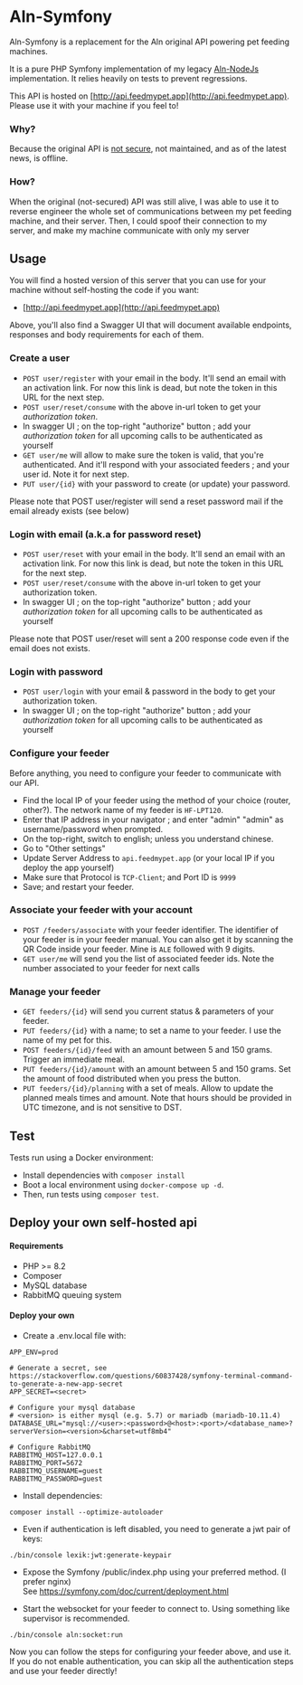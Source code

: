 # Aln-Symfony

Aln-Symfony is a replacement for the Aln original API powering pet feeding machines.

It is a pure PHP Symfony implementation of my legacy [Aln-NodeJs](https://github.com/Dean151/Aln-NodeJs) implementation. It relies heavily on tests to prevent regressions.

This API is hosted on [http://api.feedmypet.app](http://api.feedmypet.app). Please use it with your machine if you feel to!

### Why?

Because the original API is [not secure](https://www.thomasdurand.fr/security/iot/how-anyone-could-feed-my-cat/), not maintained, and as of the latest news, is offline. 

### How?

When the original (not-secured) API was still alive, I was able to use it to reverse engineer the whole set of communications between my pet feeding machine, and their server. Then, I could spoof their connection to my server, and make my machine communicate with only my server

## Usage

You will find a hosted version of this server that you can use for your machine without self-hosting the code if you want: 

- [http://api.feedmypet.app](http://api.feedmypet.app)

Above, you'll also find a Swagger UI that will document available endpoints, responses and body requirements for each of them.

### Create a user

- `POST user/register` with your email in the body. It'll send an email with an activation link. For now this link is dead, but note the token in this URL for the next step.
- `POST user/reset/consume` with the above in-url token to get your _authorization token_.
- In swagger UI ; on the top-right "authorize" button ; add your _authorization token_ for all upcoming calls to be authenticated as yourself
- `GET user/me` will allow to make sure the token is valid, that you're authenticated. And it'll respond with your associated feeders ; and your user id. Note it for next step.
- `PUT user/{id}` with your password to create (or update) your password.

Please note that POST user/register will send a reset password mail if the email already exists (see below)

### Login with email (a.k.a for password reset)

- `POST user/reset` with your email in the body. It'll send an email with an activation link. For now this link is dead, but note the token in this URL for the next step.
- `POST user/reset/consume` with the above in-url token to get your authorization token.
- In swagger UI ; on the top-right "authorize" button ; add your _authorization token_ for all upcoming calls to be authenticated as yourself

Please note that POST user/reset will sent a 200 response code even if the email does not exists.

### Login with password

- `POST user/login` with your email & password in the body to get your authorization token.
- In swagger UI ; on the top-right "authorize" button ; add your _authorization token_ for all upcoming calls to be authenticated as yourself

### Configure your feeder

Before anything, you need to configure your feeder to communicate with our API.

- Find the local IP of your feeder using the method of your choice (router, other?). The network name of my feeder is `HF-LPT120`.
- Enter that IP address in your navigator ; and enter "admin" "admin" as username/password when prompted.
- On the top-right, switch to english; unless you understand chinese.
- Go to "Other settings"
- Update Server Address to `api.feedmypet.app` (or your local IP if you deploy the app yourself)
- Make sure that Protocol is `TCP-Client`; and Port ID is `9999`
- Save; and restart your feeder.

### Associate your feeder with your account

- `POST /feeders/associate` with your feeder identifier. The identifier of your feeder is in your feeder manual. You can also get it by scanning the QR Code inside your feeder. Mine is `ALE` followed with 9 digits.
- `GET user/me` will send you the list of associated feeder ids. Note the number associated to your feeder for next calls

### Manage your feeder

- `GET feeders/{id}` will send you current status & parameters of your feeder.
- `PUT feeders/{id}` with a name; to set a name to your feeder. I use the name of my pet for this.
- `POST feeders/{id}/feed` with an amount between 5 and 150 grams. Trigger an immediate meal.
- `PUT feeders/{id}/amount` with an amount between 5 and 150 grams. Set the amount of food distributed when you press the button.
- `PUT feeders/{id}/planning` with a set of meals. Allow to update the planned meals times and amount. Note that hours should be provided in UTC timezone, and is not sensitive to DST.

## Test

Tests run using a Docker environment:

- Install dependencies with `composer install`
- Boot a local environment using `docker-compose up -d`.
- Then, run tests using `composer test`.

## Deploy your own self-hosted api

#### Requirements
- PHP >= 8.2
- Composer
- MySQL database
- RabbitMQ queuing system

#### Deploy your own

- Create a .env.local file with:
```dotenv
APP_ENV=prod

# Generate a secret, see https://stackoverflow.com/questions/60837428/symfony-terminal-command-to-generate-a-new-app-secret
APP_SECRET=<secret>

# Configure your mysql database
# <version> is either mysql (e.g. 5.7) or mariadb (mariadb-10.11.4)
DATABASE_URL="mysql://<user>:<password>@<host>:<port>/<database_name>?serverVersion=<version>&charset=utf8mb4"

# Configure RabbitMQ
RABBITMQ_HOST=127.0.0.1
RABBITMQ_PORT=5672
RABBITMQ_USERNAME=guest
RABBITMQ_PASSWORD=guest
```


- Install dependencies:
```shell
composer install --optimize-autoloader
```


- Even if authentication is left disabled, you need to generate a jwt pair of keys:
```shell
./bin/console lexik:jwt:generate-keypair
```


- Expose the Symfony /public/index.php using your preferred method. (I prefer nginx)\
See https://symfony.com/doc/current/deployment.html


- Start the websocket for your feeder to connect to. Using something like supervisor is recommended.
```shell
./bin/console aln:socket:run
```

Now you can follow the steps for configuring your feeder above, and use it.
If you do not enable authentication, you can skip all the authentication steps and use your feeder directly!
